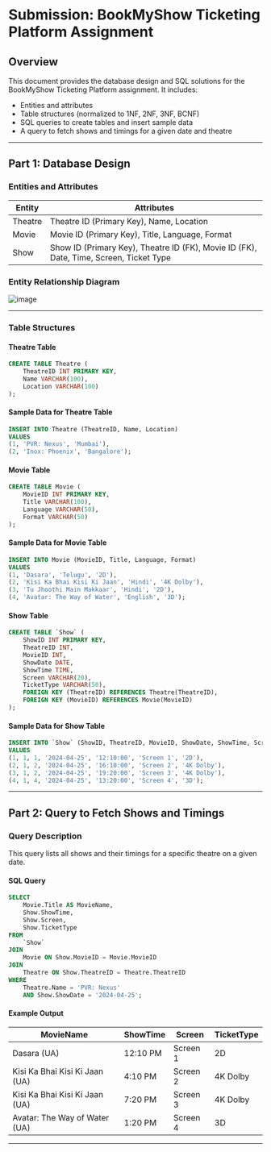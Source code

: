 # Submission: BookMyShow Ticketing Platform Assignment

## Overview

This document provides the database design and SQL solutions for the BookMyShow Ticketing Platform assignment. It includes:

- Entities and attributes
- Table structures (normalized to 1NF, 2NF, 3NF, BCNF)
- SQL queries to create tables and insert sample data
- A query to fetch shows and timings for a given date and theatre

---

## Part 1: Database Design

### Entities and Attributes

| Entity  | Attributes                                                                             |
| ------- | -------------------------------------------------------------------------------------- |
| Theatre | Theatre ID (Primary Key), Name, Location                                               |
| Movie   | Movie ID (Primary Key), Title, Language, Format                                        |
| Show    | Show ID (Primary Key), Theatre ID (FK), Movie ID (FK), Date, Time, Screen, Ticket Type |

### Entity Relationship Diagram
![image](https://github.com/user-attachments/assets/0d9c5230-93d8-4249-b188-16b8e0a0bf94)

---

### Table Structures

#### **Theatre Table**

```sql
CREATE TABLE Theatre (
    TheatreID INT PRIMARY KEY,
    Name VARCHAR(100),
    Location VARCHAR(100)
);
```

#### Sample Data for Theatre Table

```sql
INSERT INTO Theatre (TheatreID, Name, Location)
VALUES
(1, 'PVR: Nexus', 'Mumbai'),
(2, 'Inox: Phoenix', 'Bangalore');
```

#### **Movie Table**

```sql
CREATE TABLE Movie (
    MovieID INT PRIMARY KEY,
    Title VARCHAR(100),
    Language VARCHAR(50),
    Format VARCHAR(50)
);
```

#### Sample Data for Movie Table

```sql
INSERT INTO Movie (MovieID, Title, Language, Format)
VALUES
(1, 'Dasara', 'Telugu', '2D'),
(2, 'Kisi Ka Bhai Kisi Ki Jaan', 'Hindi', '4K Dolby'),
(3, 'Tu Jhoothi Main Makkaar', 'Hindi', '2D'),
(4, 'Avatar: The Way of Water', 'English', '3D');
```

#### **Show Table**

```sql
CREATE TABLE `Show` (
    ShowID INT PRIMARY KEY,
    TheatreID INT,
    MovieID INT,
    ShowDate DATE,
    ShowTime TIME,
    Screen VARCHAR(20),
    TicketType VARCHAR(50),
    FOREIGN KEY (TheatreID) REFERENCES Theatre(TheatreID),
    FOREIGN KEY (MovieID) REFERENCES Movie(MovieID)
);
```

#### Sample Data for Show Table

```sql
INSERT INTO `Show` (ShowID, TheatreID, MovieID, ShowDate, ShowTime, Screen, TicketType)
VALUES
(1, 1, 1, '2024-04-25', '12:10:00', 'Screen 1', '2D'),
(2, 1, 2, '2024-04-25', '16:10:00', 'Screen 2', '4K Dolby'),
(3, 1, 2, '2024-04-25', '19:20:00', 'Screen 3', '4K Dolby'),
(4, 1, 4, '2024-04-25', '13:20:00', 'Screen 4', '3D');
```

---

## Part 2: Query to Fetch Shows and Timings

### Query Description

This query lists all shows and their timings for a specific theatre on a given date.

#### SQL Query

```sql
SELECT
    Movie.Title AS MovieName,
    Show.ShowTime,
    Show.Screen,
    Show.TicketType
FROM
    `Show`
JOIN
    Movie ON Show.MovieID = Movie.MovieID
JOIN
    Theatre ON Show.TheatreID = Theatre.TheatreID
WHERE
    Theatre.Name = 'PVR: Nexus'
    AND Show.ShowDate = '2024-04-25';
```

#### Example Output

| MovieName                      | ShowTime | Screen   | TicketType |
| ------------------------------ | -------- | -------- | ---------- |
| Dasara (UA)                    | 12:10 PM | Screen 1 | 2D         |
| Kisi Ka Bhai Kisi Ki Jaan (UA) | 4:10 PM  | Screen 2 | 4K Dolby   |
| Kisi Ka Bhai Kisi Ki Jaan (UA) | 7:20 PM  | Screen 3 | 4K Dolby   |
| Avatar: The Way of Water (UA)  | 1:20 PM  | Screen 4 | 3D         |

---

